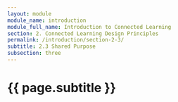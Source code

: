 ```yaml
---
layout: module
module_name: introduction
module_full_name: Introduction to Connected Learning
section: 2. Connected Learning Design Principles
permalink: /introduction/section-2-3/
subtitle: 2.3 Shared Purpose
subsection: three
---
```


# {{ page.subtitle }}
